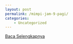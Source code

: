```yaml
---
layout: post
permalink: /mimpi-jam-9-pagi/
categories:
    - Uncategorized
---
```


[Baca Selengkapnya](/02)